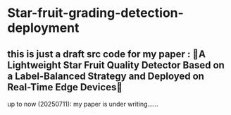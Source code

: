 # Star-fruit-grading-detection-deployment
this is just a draft src code for my paper :
🚀A Lightweight Star Fruit Quality Detector Based on a Label-Balanced Strategy and Deployed on Real-Time Edge Devices🚀
---
up to now (20250711):
my paper is under writing......
